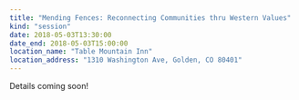 ```yaml
---
title: "Mending Fences: Reconnecting Communities thru Western Values"
kind: "session"
date: 2018-05-03T13:30:00
date_end: 2018-05-03T15:00:00
location_name: "Table Mountain Inn"
location_address: "1310 Washington Ave, Golden, CO 80401"
---
```


Details coming soon!
